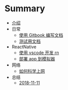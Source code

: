 # Summary

* [介绍](README.md)
* 日常
    * [使用 Gitbook 编写文档](documents/日常/使用Gitbook编写文档.md)
    * [测试用文档](documents/日常/测试用文档.md)
* ReactNative
    * [使用 vscode 开发 rn](documents/ReactNative/使用vscode开发rn.md)
    * [部署 app 到模拟器](documents/ReactNative/部署app到模拟器.md)
* 网络
    * [如何科学上网](documents/网络/如何科学上网.md)
* 总结
    * [2018-11-11](documents/总结/2018-11-11.md)


